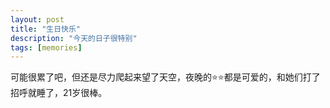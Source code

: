 ```yaml
---
layout: post
title: "生日快乐"
description: "今天的日子很特别"
tags: [memories]
---
```


可能很累了吧，但还是尽力爬起来望了天空，夜晚的:star::star:都是可爱的，和她们打了招呼就睡了，21岁很棒。
